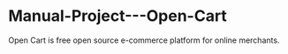 # Manual-Project---Open-Cart
Open Cart is free open source e-commerce platform for online merchants. 
